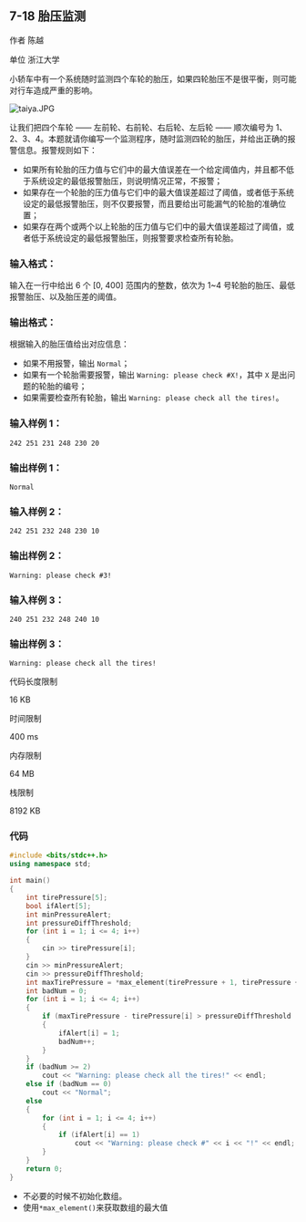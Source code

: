 ## **7-18 胎压监测**

作者 陈越

单位 浙江大学

小轿车中有一个系统随时监测四个车轮的胎压，如果四轮胎压不是很平衡，则可能对行车造成严重的影响。

![taiya.JPG](https://gitee.com/chen-houchao/images/raw/master/66539c6c-cd86-4bbb-a15c-d00828719f75.jpeg)

让我们把四个车轮 —— 左前轮、右前轮、右后轮、左后轮 —— 顺次编号为 1、2、3、4。本题就请你编写一个监测程序，随时监测四轮的胎压，并给出正确的报警信息。报警规则如下：

- 如果所有轮胎的压力值与它们中的最大值误差在一个给定阈值内，并且都不低于系统设定的最低报警胎压，则说明情况正常，不报警；
- 如果存在一个轮胎的压力值与它们中的最大值误差超过了阈值，或者低于系统设定的最低报警胎压，则不仅要报警，而且要给出可能漏气的轮胎的准确位置；
- 如果存在两个或两个以上轮胎的压力值与它们中的最大值误差超过了阈值，或者低于系统设定的最低报警胎压，则报警要求检查所有轮胎。

### 输入格式：

输入在一行中给出 6 个 [0, 400] 范围内的整数，依次为 1~4 号轮胎的胎压、最低报警胎压、以及胎压差的阈值。

### 输出格式：

根据输入的胎压值给出对应信息：

- 如果不用报警，输出 `Normal`；
- 如果有一个轮胎需要报警，输出 `Warning: please check #X!`，其中 `X` 是出问题的轮胎的编号；
- 如果需要检查所有轮胎，输出 `Warning: please check all the tires!`。

### 输入样例 1：

```in
242 251 231 248 230 20
```

### 输出样例 1：

```out
Normal
```

### 输入样例 2：

```in
242 251 232 248 230 10
```

### 输出样例 2：

```out
Warning: please check #3!
```

### 输入样例 3：

```in
240 251 232 248 240 10
```

### 输出样例 3：

```out
Warning: please check all the tires!
```

代码长度限制

16 KB

时间限制

400 ms

内存限制

64 MB

栈限制

8192 KB

### 代码

```c++
#include <bits/stdc++.h>
using namespace std;

int main()
{
    int tirePressure[5];
    bool ifAlert[5];
    int minPressureAlert;
    int pressureDiffThreshold;
    for (int i = 1; i <= 4; i++)
    {
        cin >> tirePressure[i];
    }
    cin >> minPressureAlert;
    cin >> pressureDiffThreshold;
    int maxTirePressure = *max_element(tirePressure + 1, tirePressure + 5);
    int badNum = 0;
    for (int i = 1; i <= 4; i++)
    {
        if (maxTirePressure - tirePressure[i] > pressureDiffThreshold || tirePressure[i] < minPressureAlert)
        {
            ifAlert[i] = 1;
            badNum++;
        }
    }
    if (badNum >= 2)
        cout << "Warning: please check all the tires!" << endl;
    else if (badNum == 0)
        cout << "Normal";
    else
    {
        for (int i = 1; i <= 4; i++)
        {
            if (ifAlert[i] == 1)
                cout << "Warning: please check #" << i << "!" << endl;
        }
    }
    return 0;
}
```

- 不必要的时候不初始化数组。
- 使用`*max_element()`来获取数组的最大值
